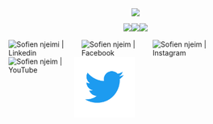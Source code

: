 
<div align="center">
<p align="center"><img align="center" src="https://profile-counter.glitch.me/{sofien-NJ}/count.svg" /></p> 
</div>
<!-- Visitor Count -->
<p align="center">
<p align="center">
<img align="" height='120px' src="https://github.com/fawzirjili/fawzirjili/blob/main/Fractal_tree.gif?raw=true" /><img align="" height='120px' src="https://raw.githubusercontent.com/fawzirjili/fawzirjili/8b8e2e6eef80d7a96a73e01163056637da762860/matrix.svg" /><img align="" height='120px' src="https://github.com/fawzirjili/fawzirjili/blob/main/Fractal_tree.gif?raw=true" />
</p>
<!-- End Visitor Count -->

<section>
<a href="https://www.linkedin.com/in/sofien-nje%C3%AFmi-b75a7818a/" target="_blank">
   <img align="left" alt="Sofien njeimi | Linkedin" width="145px" src="https://github.com/fawzirjili/fawzirjili/blob/main/linkedinj.gif?raw=true" />
   </a><a></a>
  <a href="https://www.facebook.com/sofien.njeimi.3/" target="_blank">
   <img align="left" alt="Sofien njeim | Facebook" width="141px" src="https://github.com/fawzirjili/fawzirjili/blob/main/facebookj.gif?raw=true" />
</a><a></a>
  <a href="https://www.instagram.com/fuckinginstalife/" target="_blank">
    <img align="left" alt="Sofien njeim | Instagram" width="140px"src="https://github.com/fawzirjili/fawzirjili/blob/main/instagram-logo.gif?raw=true" />
  </a><a></a>
   <a href="https://www.youtube.com/channel/UCC1Iq-Vdq4rZL5exjZlt-ZQ" target="_blank">
    <img align="left" alt="Sofien njeim | YouTube" width="130" src="https://github.com/fawzirjili/fawzirjili/blob/main/youtube.gif?raw=true" />
  </a><a></a>
   <a href="https://twitter.com/SNjeimi" target="_blank">
    <img align="left" alt="Sofien njeim | Twitter" width="120" src="https://github.com/sofien-NJ/sofien-NJ/blob/main/twitter.gif?raw=true" />
  </a>
</section>



